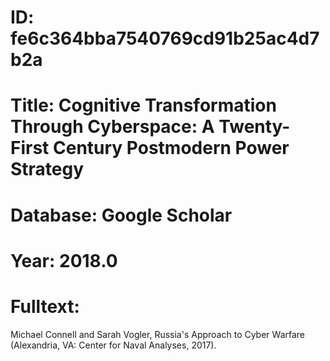 # ID: fe6c364bba7540769cd91b25ac4d7b2a
# Title: Cognitive Transformation Through Cyberspace: A Twenty-First Century Postmodern Power Strategy
# Database: Google Scholar
# Year: 2018.0
# Fulltext:
Michael Connell and Sarah Vogler, Russia's  Approach to Cyber Warfare (Alexandria, VA: Center for Naval Analyses, 2017).
